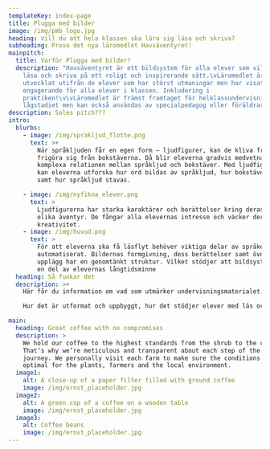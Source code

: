 ```yaml
---
templateKey: index-page
title: Plugga med bilder
image: /img/pmb_logo.jpg
heading: Vill du att hela klassen ska lära sig läsa och skriva?
subheading: Prova det nya läromedlet Havsäventyret!
mainpitch:
  title: Varför Plugga med bilder?
  description: "Havsäventyret är ett bildsystem för alla elever som vill lära sig
    läsa och skriva på ett roligt och inspirerande sätt.\vLäromedlet är
    utvecklat utifrån de elever som har störst utmaningar men har visat sig lika
    engagerande för alla elever i klassen. Inkludering i
    praktiken!\v\vLäromedlet är främst framtaget för helklassundervisning på
    lågstadiet men kan också användas av specialpedagog eller föräldrar.\n"
description: Sales pitch???
intro:
  blurbs:
    - image: /img/sprakljud_flotte.png
      text: >+
        När språkljuden får en egen form – ljudfigurer, kan de kliva fram och
        frigöra sig från bokstäverna. Då blir eleverna gradvis medvetna den
        komplexa relationen mellan språkljud och bokstäver. Med ljudfigurerna
        kan eleverna utforska hur ord bildas av språkljud, hur bokstäver uttalas
        samt hur språkljud stavas.

    - image: /img/nyfikna_elever.png
      text: >
        Ljudfigurerna har starka karaktärer och berättelser kring deras liv och
        olika äventyr. De fångar alla elevernas intresse och väcker deras
        kreativitet. 
    - image: /img/huvud.png
      text: >
        För att eleverna ska få läsflyt behöver viktiga delar av språket vara
        automatiserat. Bildernas formgivning, dess berättelser samt övningarnas
        upplägg har en genomtänkt struktur. Vilket stödjer att bildsystemet blir
        en del av elevernas långtidsminne
  heading: Så funkar det
  description: >+
    Här får du information om vad som utmärker undervisningsmaterialet.

    Hur det är utformat och uppbyggt, hur det stödjer elever med läs och skrivsvårigheter samt koppling till forskning. Du får också tips och råd kring hur du använder undervisningsmaterialet i klassrummet.

main:
  heading: Great coffee with no compromises
  description: >
    We hold our coffee to the highest standards from the shrub to the cup.
    That’s why we’re meticulous and transparent about each step of the coffee’s
    journey. We personally visit each farm to make sure the conditions are
    optimal for the plants, farmers and the local environment.
  image1:
    alt: A close-up of a paper filter filled with ground coffee
    image: /img/ernst_placeholder.jpg
  image2:
    alt: A green cup of a coffee on a wooden table
    image: /img/ernst_placeholder.jpg
  image3:
    alt: Coffee beans
    image: /img/ernst_placeholder.jpg
---
```

